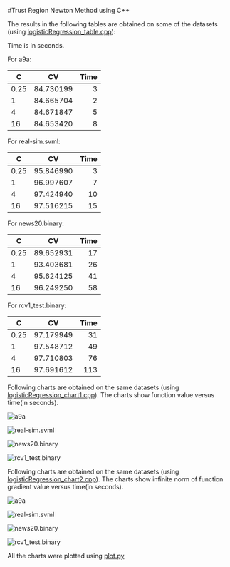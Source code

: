 #Trust Region Newton Method using C++

The results in the following tables are obtained on some of the datasets (using [logisticRegression_table.cpp](Cplusplus/logisticRegression_table.cpp)):

Time is in seconds.

For a9a:

| C             | CV            | Time  |
| ------------- |:-------------:| -----:|
| 0.25          | 84.730199     |   3   |
| 1             | 84.665704     |   2   |
| 4             | 84.671847     |   5   |
| 16            | 84.653420     |   8   |

For real-sim.svml:

| C             | CV            | Time  |
| ------------- |:-------------:| -----:|
| 0.25          | 95.846990     |   3   |
| 1             | 96.997607     |   7   |
| 4             | 97.424940     |   10  |
| 16            | 97.516215     |   15  |

For news20.binary:

| C             | CV            | Time  |
| ------------- |:-------------:| -----:|
| 0.25          | 89.652931     |   17  |
| 1             | 93.403681     |   26  |
| 4             | 95.624125     |   41  |
| 16            | 96.249250     |   58  |

For rcv1_test.binary:

| C             | CV            | Time  |
| ------------- |:-------------:| -----:|
| 0.25          | 97.179949     |   31  |
| 1             | 97.548712     |   49  |
| 4             | 97.710803     |   76  |
| 16            | 97.691612     |   113 |

Following charts are obtained on the same datasets (using [logisticRegression_chart1.cpp](Cplusplus/logisticRegression_chart1.cpp)). The charts show function value versus time(in seconds).

![a9a](Cplusplus/chart1_a9a.jpg)

![real-sim.svml](Cplusplus/chart1_real-sim.svml.jpg)

![news20.binary](Cplusplus/chart1_news20.binary.jpg)

![rcv1_test.binary](Cplusplus/chart1_rcv1_test.binary.jpg)

Following charts are obtained on the same datasets (using [logisticRegression_chart2.cpp](Cplusplus/logisticRegression_chart2.cpp)). The charts show infinite norm of function gradient value versus time(in seconds).

![a9a](Cplusplus/chart2_a9a.jpg)

![real-sim.svml](Cplusplus/chart2_real-sim.svml.jpg)

![news20.binary](Cplusplus/chart2_news20.binary.jpg)

![rcv1_test.binary](Cplusplus/chart2_rcv1_test.binary.jpg)

All the charts were plotted using [plot.py](Cplusplus/plot.py)
